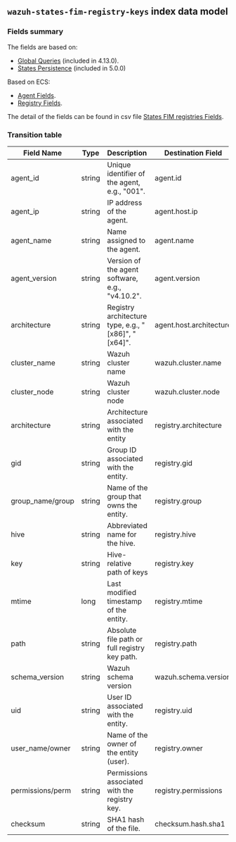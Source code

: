## `wazuh-states-fim-registry-keys` index data model

### Fields summary

The fields are based on:
- [Global Queries](https://github.com/wazuh/wazuh/issues/27898) (included in 4.13.0).
- [States Persistence](https://github.com/wazuh/wazuh/issues/29840#issuecomment-2914305496) (included in 5.0.0)

Based on ECS:

- [Agent Fields](https://www.elastic.co/guide/en/ecs/current/ecs-agent.html).
- [Registry Fields](https://www.elastic.co/docs/reference/ecs/ecs-registry).

The detail of the fields can be found in csv file [States FIM registries Fields](fields.csv).

### Transition table


| Field Name        | Type   | Description                                         | Destination Field         | Custom |
| ----------------- | ------ | :-------------------------------------------------- | ------------------------- | ------ |
| agent_id          | string | Unique identifier of the agent, e.g., "001".        | agent.id                  |        |
| agent_ip          | string | IP address of the agent.                            | agent.host.ip             | TRUE   |
| agent_name        | string | Name assigned to the agent.                         | agent.name                |        |
| agent_version     | string | Version of the agent software, e.g., "v4.10.2".     | agent.version             |        |
| architecture      | string | Registry architecture type, e.g., "[x86]", "[x64]". | agent.host.architecture   | TRUE   |
| cluster_name      | string | Wazuh cluster name                                  | wazuh.cluster.name        | TRUE   |
| cluster_node      | string | Wazuh cluster node                                  | wazuh.cluster.node        | TRUE   |
| architecture      | string | Architecture associated with the entity             | registry.architecture     | TRUE   |
| gid               | string | Group ID associated with the entity.                | registry.gid              | TRUE   |
| group_name/group  | string | Name of the group that owns the entity.             | registry.group            | TRUE   |
| hive              | string | Abbreviated name for the hive.                      | registry.hive             |        |
| key               | string | Hive-relative path of keys                          | registry.key              |        |
| mtime             | long   | Last modified timestamp of the entity.              | registry.mtime            | TRUE   |
| path              | string | Absolute file path or full registry key path.       | registry.path             |        |
| schema_version    | string | Wazuh schema version                                | wazuh.schema.version      | TRUE   |
| uid               | string | User ID associated with the entity.                 | registry.uid              | TRUE   |
| user_name/owner   | string | Name of the owner of the entity (user).             | registry.owner            | TRUE   |
| permissions/perm  | string | Permissions associated with the registry key.       | registry.permissions      | TRUE   |
| checksum          | string | SHA1 hash of the file.                              | checksum.hash.sha1        | TRUE   |
